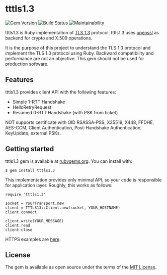 # tttls1.3

[![Gem Version](https://badge.fury.io/rb/tttls1.3.svg)](https://badge.fury.io/rb/tttls1.3)
[![Build Status](https://travis-ci.org/thekuwayama/tttls1.3.svg?branch=master)](https://travis-ci.org/thekuwayama/tttls1.3)
[![Maintainability](https://api.codeclimate.com/v1/badges/47f3c267d9cfd2c8e388/maintainability)](https://codeclimate.com/github/thekuwayama/tttls1.3/maintainability)

tttls1.3 is Ruby implementation of [TLS 1.3](https://tools.ietf.org/html/rfc8446) protocol.
tttls1.3 uses [openssl](https://github.com/ruby/openssl) as backend for crypto and X.509 operations.

It is the purpose of this project to understand the TLS 1.3 protocol and implement the TLS 1.3 protocol using Ruby.
Backward compatibility and performance are not an objective.
This gem should not be used for production software.


## Features

tttls1.3 provides client API with the following features:

* Simple 1-RTT Handshake
* HelloRetryRequest
* Resumed 0-RTT Handshake (with PSK from ticket)

NOT supports certificate with OID RSASSA-PSS, X25519, X448, FFDHE, AES-CCM, Client Authentication, Post-Handshake Authentication, KeyUpdate, external PSKs.


## Getting started

tttls1.3 gem is available at [rubygems.org](https://rubygems.org/gems/tttls1.3). You can install with:

```
$ gem install tttls1.3
```

This implementation provides only minimal API, so your code is responsible for application layer.
Roughly, this works as follows:

```
require 'tttls1.3'

socket = YourTransport.new
client = TTTLS13::Client.new(socket, YOUR_HOSTNAME)
client.connect

client.write(YOUR_MESSAGE)
client.read
client.close
```

HTTPS examples are [here](https://github.com/thekuwayama/tttls1.3/tree/master/example).


## License

The gem is available as open source under the terms of the [MIT License](http://opensource.org/licenses/MIT).
